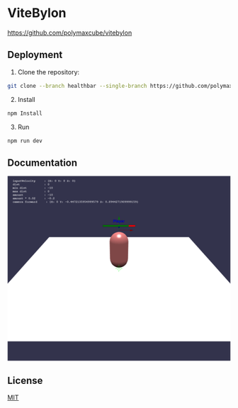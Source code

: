 
# ViteBylon

https://github.com/polymaxcube/vitebylon


## Deployment

1. Clone the repository:
```sh
git clone --branch healthbar --single-branch https://github.com/polymaxcube/vitebylon.git
```
   
2. Install
```sh
npm Install
```

3. Run
```sh
npm run dev
```
## Documentation

![Crosshair](./public/crosshair.png)


## License

[MIT](https://choosealicense.com/licenses/mit/)

